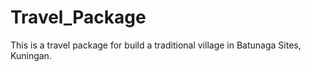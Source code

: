 Travel_Package
==============

This is a travel package for build a traditional village in Batunaga Sites, Kuningan.
